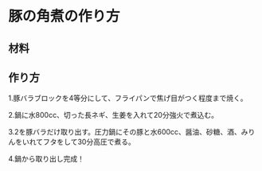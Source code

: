 # 豚の角煮の作り方


## 材料


## 作り方
1.豚バラブロックを4等分にして、フライパンで焦げ目がつく程度まで焼く。

2.鍋に水800cc、切った長ネギ、生姜を入れて20分強火で煮込む。

3.2を豚バラだけ取り出す。圧力鍋にその豚と水600cc、醤油、砂糖、酒、みりんをいれてフタをして30分高圧で煮る。

4.鍋から取り出し完成！


